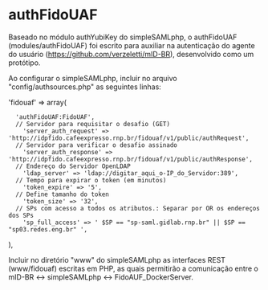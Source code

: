 # authFidoUAF

Baseado no módulo authYubiKey do simpleSAMLphp, o authFidoUAF (modules/authFidoUAF) foi escrito para auxiliar na autenticação do agente do usuário (https://github.com/verzeletti/mID-BR), desenvolvido como um protótipo.



Ao configurar o simpleSAMLphp, incluir no arquivo "config/authsources.php" as seguintes linhas:


  'fidouaf' => array(
  
      'authFidoUAF:FidoUAF',      
      // Servidor para requisitar o desafio (GET)
        'server_auth_request' => 'http://idpfido.cafeexpresso.rnp.br/fidouaf/v1/public/authRequest',
      // Servidor para verificar o desafio assinado
        'server_auth_response' => 'http://idpfido.cafeexpresso.rnp.br/fidouaf/v1/public/authResponse',
      // Endereço do Servidor OpenLDAP
        'ldap_server' => 'ldap://digitar_aqui_o-IP_do_Servidor:389',
      // Tempo para expirar o token (em minutos)
        'token_expire' => '5',
      // Define tamanho do token
        'token_size' => '32',
      // SPs com acesso a todos os atributos.: Separar por OR os endereços dos SPs
        'sp_full_access' => ' $SP == "sp-saml.gidlab.rnp.br" || $SP == "sp03.redes.eng.br" ',
        
  ),



Incluir no diretório "www" do simpleSAMLphp as interfaces REST (www/fidouaf) escritas em PHP, as quais permitirão a comunicação entre o mID-BR <-> simpleSAMLphp <-> FidoAUF_DockerServer.
